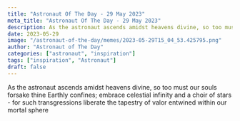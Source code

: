 ```yaml
---
title: "Astronaut Of The Day - 29 May 2023"
meta_title: "Astronaut Of The Day - 29 May 2023"
description: As the astronaut ascends amidst heavens divine, so too must our souls forsake thine Earthly confines; embrace celestial infinity and a choir of stars - for such transgressions liberate the tapestry of valor entwined within our mortal sphere
date: 2023-05-29
image: "/astronaut-of-the-day/memes/2023-05-29T15_04_53.425795.png"
author: "Astronaut of The Day"
categories: ["astronaut", "inspiration"]
tags: ["inspiration", "Astronaut"]
draft: false
---
```

As the astronaut ascends amidst heavens divine, so too must our souls forsake thine Earthly confines; embrace celestial infinity and a choir of stars - for such transgressions liberate the tapestry of valor entwined within our mortal sphere
        